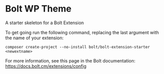 Bolt WP Theme
======================

A starter skeleton for a Bolt Extension

To get going run the following command, replacing the last argument with the name of your extension:

`composer create-project --no-install bolt/bolt-extension-starter <newextname>`  

For more information, see this page in the Bolt documentation: https://docs.bolt.cm/extensions/config 
